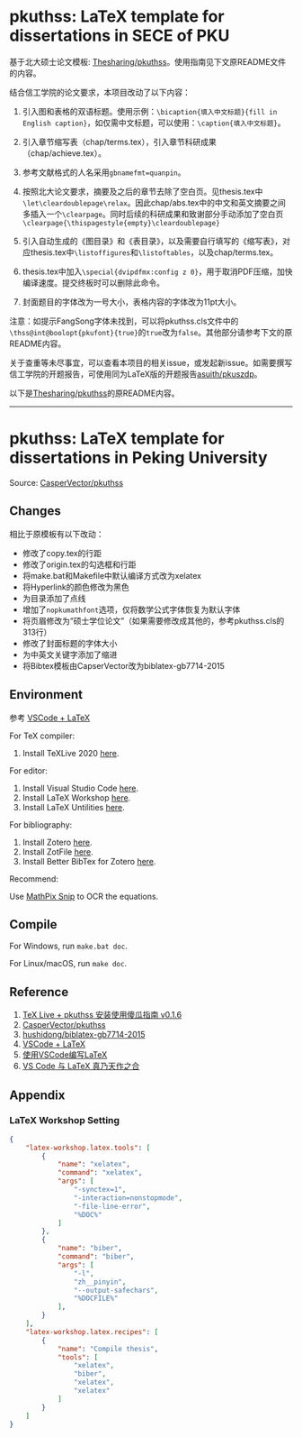 # pkuthss: LaTeX template for dissertations in SECE of PKU

基于北大硕士论文模板: [Thesharing/pkuthss](https://github.com/Thesharing/pkuthss)。使用指南见下文原README文件的内容。

结合信工学院的论文要求，本项目改动了以下内容：

1. 引入图和表格的双语标题。使用示例：`\bicaption{填入中文标题}{fill in English caption}`，如仅需中文标题，可以使用：`\caption{填入中文标题}`。

2. 引入章节缩写表（chap/terms.tex），引入章节科研成果（chap/achieve.tex）。

3. 参考文献格式的人名采用`gbnamefmt=quanpin`。

4. 按照北大论文要求，摘要及之后的章节去除了空白页。见thesis.tex中`\let\cleardoublepage\relax`。因此chap/abs.tex中的中文和英文摘要之间多插入一个`\clearpage`。同时后续的科研成果和致谢部分手动添加了空白页`\clearpage{\thispagestyle{empty}\cleardoublepage}`

5. 引入自动生成的《图目录》和《表目录》，以及需要自行填写的《缩写表》，对应thesis.tex中`\listoffigures`和`\listoftables`，以及chap/terms.tex。

6. thesis.tex中加入`\special{dvipdfmx:config z 0}`，用于取消PDF压缩，加快编译速度。提交终板时可以删除此命令。

7. 封面题目的字体改为一号大小，表格内容的字体改为11pt大小。

注意：如提示FangSong字体未找到，可以将pkuthss.cls文件中的`\thss@int@boolopt{pkufont}{true}`的`true`改为`false`。其他部分请参考下文的原README内容。

关于查重等未尽事宜，可以查看本项目的相关issue，或发起新issue。如需要撰写信工学院的开题报告，可使用同为LaTeX版的开题报告[asuith/pkuszdp](https://github.com/asuith/pkuszdp)。

以下是[Thesharing/pkuthss](https://github.com/Thesharing/pkuthss)的原README内容。

---
# pkuthss: LaTeX template for dissertations in Peking University

Source: [CasperVector/pkuthss](https://github.com/CasperVector/pkuthss)

## Changes

相比于原模板有以下改动：

* 修改了copy.tex的行距
* 修改了origin.tex的勾选框和行距
* 将make.bat和Makefile中默认编译方式改为xelatex
* 将Hyperlink的颜色修改为黑色
* 为目录添加了点线
* 增加了`nopkumathfont`选项，仅将数学公式字体恢复为默认字体
* 将页眉修改为“硕士学位论文”（如果需要修改成其他的，参考pkuthss.cls的313行）
* 修改了封面标题的字体大小
* 为中英文关键字添加了缩进
* 将Bibtex模板由CapserVector改为biblatex-gb7714-2015

## Environment

参考 [VSCode + LaTeX](https://zhuanlan.zhihu.com/p/108095566)

For TeX compiler:

1. Install TeXLive 2020 [here](https://www.tug.org/texlive/).

For editor:

1. Install Visual Studio Code [here](https://code.visualstudio.com/).
2. Install LaTeX Workshop [here](https://marketplace.visualstudio.com/items?itemName=James-Yu.latex-workshop).
3. Install LaTeX Untilities [here](https://marketplace.visualstudio.com/items?itemName=tecosaur.latex-utilities).

For bibliography:

1. Install Zotero [here](https://www.zotero.org/download/).
2. Install ZotFile [here](http://zotfile.com/).
3. Install Better BibTex for Zotero [here](https://github.com/retorquere/zotero-better-bibtex).

Recommend:

Use [MathPix Snip](https://mathpix.com/) to OCR the equations.

## Compile

For Windows, run `make.bat doc`.

For Linux/macOS, run `make doc`.

## Reference

1. [TeX Live + pkuthss 安装使用傻瓜指南 v0.1.6](https://bbs.pku.edu.cn/v2/post-read-single.php?bid=346&type=0&postid=18114839)
2. [CasperVector/pkuthss](https://github.com/CasperVector/pkuthss)
3. [hushidong/biblatex-gb7714-2015](https://github.com/hushidong/biblatex-gb7714-2015)
3. [VSCode + LaTeX](https://zhuanlan.zhihu.com/p/108095566)
4. [使用VSCode编写LaTeX](https://zhuanlan.zhihu.com/p/38178015)
5. [VS Code 与 LaTeX 真乃天作之合](https://www.jianshu.com/p/57f8d1e026f5)

## Appendix

### LaTeX Workshop Setting

```json
{
    "latex-workshop.latex.tools": [
        {
            "name": "xelatex",
            "command": "xelatex",
            "args": [
                "-synctex=1",
                "-interaction=nonstopmode",
                "-file-line-error",
                "%DOC%"
            ]
        }, 
        {
            "name": "biber",
            "command": "biber",
            "args": [
                "-l",
                "zh__pinyin",
                "--output-safechars",
                "%DOCFILE%"
            ],
        }
    ],
    "latex-workshop.latex.recipes": [
        {
            "name": "Compile thesis",
            "tools": [
                "xelatex",
                "biber",
                "xelatex",
                "xelatex"
            ]
        }
    ]
}
```

